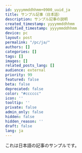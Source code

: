 ```yaml
---
id: yyyymmddhhmm+0900_uuid_ja
title: サンプル記事（日本語）
description: サンプル記事の説明
created_timestamp: yyyymmddhhmm
modified_timestamp: yyyymmddhhmm
device: pc
layout: post
permalink: "/pc/ja/"
authors: []
categories: []
tags: []
images: []
related_posts_lang: []
audience: external
priority: 99
featured: false
beta: false
deprecated: false
color: "#cccccc"
icon: ''
tooltip: ''
private: false
admin_only: false
hidden: false
hidden_reason: ''
draft: false
lang: ja
---
```


これは日本語の記事のサンプルです。

